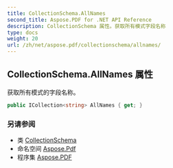 ```yaml
---
title: CollectionSchema.AllNames
second_title: Aspose.PDF for .NET API Reference
description: CollectionSchema 属性。获取所有模式字段名称
type: docs
weight: 20
url: /zh/net/aspose.pdf/collectionschema/allnames/
---
```

## CollectionSchema.AllNames 属性

获取所有模式的字段名称。

```csharp
public ICollection<string> AllNames { get; }
```

### 另请参阅

* 类 [CollectionSchema](../)
* 命名空间 [Aspose.Pdf](../../../aspose.pdf/)
* 程序集 [Aspose.PDF](../../../)